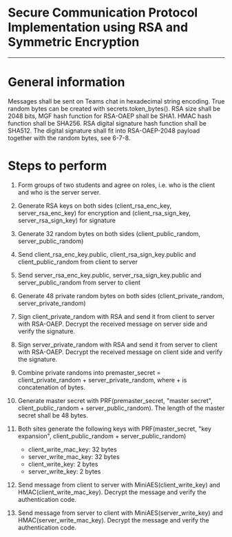 # Secure Communication Protocol Implementation using RSA and Symmetric Encryption
---
# General information

Messages shall be sent on Teams chat in hexadecimal string encoding.
True random bytes can be created with secrets.token_bytes().
RSA size shall be 2048 bits, MGF hash function for RSA-OAEP shall be SHA1. HMAC hash function shall be SHA256.
RSA digital signature hash function shall be SHA512. The digital signature shall fit into RSA-OAEP-2048 payload together with the random bytes, see 6-7-8.

# Steps to perform

1. Form groups of two students and agree on roles, i.e. who is the client and who is the server server.
2. Generate RSA keys on both sides (client_rsa_enc_key, server_rsa_enc_key) for encryption and (client_rsa_sign_key, server_rsa_sign_key) for signature
3. Generate 32 random bytes on both sides (client_public_random, server_public_random)
4. Send client_rsa_enc_key.public, client_rsa_sign_key.public and client_public_random from client to server
5. Send server_rsa_enc_key.public, server_rsa_sign_key.public and server_public_random from server to client
6. Generate 48 private random bytes on both sides (client_private_random, server_private_random)
   
7. Sign client_private_random with RSA and send it from client to server with RSA-OAEP. Decrypt the received message on server side and verify the signature.
   
8. Sign server_private_random with RSA and send it from server to client with RSA-OAEP. Decrypt the received message on client side and verify the signature.
   
9.  Combine private randoms into premaster_secret = client_private_random + server_private_random, where +  is concatenation of bytes.
    
10. Generate master secret with PRF(premaster_secret, "master secret", client_public_random + server_public_random). The length of the master secret shall be 48 bytes.
    
11. Both sites generate the following keys with PRF(master_secret, "key expansion", client_public_random + server_public_random)
    - client_write_mac_key: 32 bytes
    - server_write_mac_key: 32 bytes
    - client_write_key: 2 bytes
    - server_write_key: 2 bytes
  
12. Send message from client to server with MiniAES(client_write_key) and HMAC(client_write_mac_key). Decrypt the message and verify the authentication code.

13. Send message from server to client with MiniAES(server_write_key) and HMAC(server_write_mac_key). Decrypt the message and verify the authentication code.
